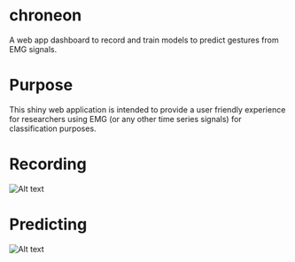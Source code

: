 # chroneon
A web app dashboard to record and train models to predict gestures from EMG signals.

# Purpose
This shiny web application is intended to provide a user friendly experience for researchers
using EMG (or any other time series signals) for classification purposes.

# Recording
![Alt text](http://g.recordit.co/SfSKyG7TEB.gif)

# Predicting
![Alt text](http://recordit.co/LCi9MPV4vs/gif/notify)

